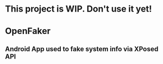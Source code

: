 # This project is WIP. Don't use it yet!

# OpenFaker
## Android App used to fake system info via XPosed API
